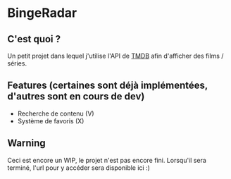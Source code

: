 # BingeRadar

## C'est quoi ?

Un petit projet dans lequel j'utilise l'API de [TMDB](https://www.themoviedb.org/) afin d'afficher des films / séries.

## Features (certaines sont déjà implémentées, d'autres sont en cours de dev)

- Recherche de contenu (V) 
- Système de favoris (X)

## Warning

Ceci est encore un WIP, le projet n'est pas encore fini. Lorsqu'il sera terminé, l'url pour y accéder sera disponible ici :)
